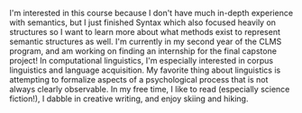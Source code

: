 <!--
**Clara-Brandt/Clara-Brandt** is a ✨ _special_ ✨ repository because its `README.md` (this file) appears on your GitHub profile.

Here are some ideas to get you started:

- 🔭 I’m currently working on ...
- 🌱 I’m currently learning ...
- 👯 I’m looking to collaborate on ...
- 🤔 I’m looking for help with ...
- 💬 Ask me about ...
- 📫 How to reach me: ...
- 😄 Pronouns: ...
- ⚡ Fun fact: ...
-->

I'm interested in this course because I don't have much in-depth experience with semantics, but I just finished Syntax which also focused heavily on structures so I want to learn more about what methods exist to represent semantic structures as well. I'm currently in my second year of the CLMS program, and am working on finding an internship for the final capstone project! In computational linguistics, I'm especially interested in corpus linguistics and language acquisition. My favorite thing about linguistics is attempting to formalize aspects of a psychological process that is not always clearly observable. In my free time, I like to read (especially science fiction!), I dabble in creative writing, and enjoy skiing and hiking. 
